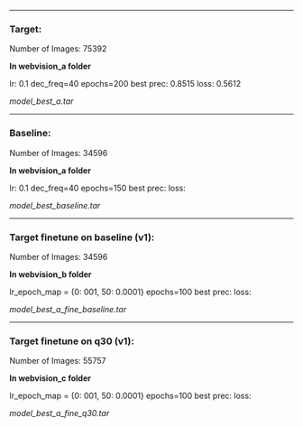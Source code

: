 -----------------------
### Target:
Number of Images: 75392

**In webvision_a folder**

lr: 0.1
dec_freq=40
epochs=200
best prec: 0.8515
loss: 0.5612

*model_best_a.tar*

-----------------------

### Baseline:
Number of Images: 34596

**In webvision_a folder**

lr: 0.1
dec_freq=40
epochs=150
best prec: 
loss: 

*model_best_baseline.tar*

-----------------------
### Target finetune on baseline (v1):
Number of Images: 34596

**In webvision_b folder**

lr_epoch_map = {0: 001, 50: 0.0001}
epochs=100
best prec: 
loss:

*model_best_a_fine_baseline.tar*

-----------------------
### Target finetune on q30 (v1):
Number of Images: 55757

**In webvision_c folder**

lr_epoch_map = {0: 001, 50: 0.0001}
epochs=100
best prec: 
loss:

*model_best_a_fine_q30.tar*
